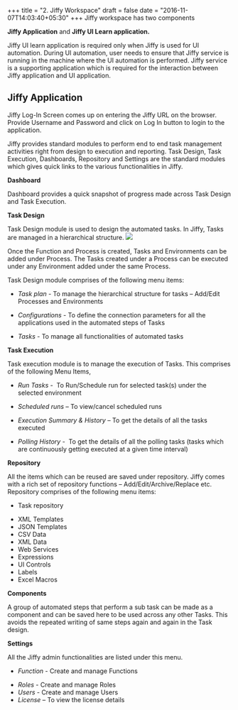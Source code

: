 +++
title = "2. Jiffy Workspace"
draft = false
date = "2016-11-07T14:03:40+05:30"
+++
Jiffy workspace has two components

**Jiffy Application** and **Jiffy UI Learn application.**

Jiffy UI learn application is required only when Jiffy is used for UI automation. During UI automation, user needs to ensure that Jiffy service is running in the machine where the UI automation is performed. Jiffy service is a supporting application which is required for the interaction between Jiffy application and UI application.  

## Jiffy Application

Jiffy Log-In Screen comes up on entering the Jiffy URL on the browser. Provide Username and Password and click on Log In button to login to the application.

Jiffy provides standard modules to perform end to end task management activities right from design to execution and reporting. Task Design, Task Execution, Dashboards, Repository and Settings are the standard modules which gives quick links to the various functionalities in Jiffy.

**Dashboard**

Dashboard provides a quick snapshot of progress made across Task Design and Task Execution. 

**Task Design**

Task Design module is used to design the automated tasks. In Jiffy, Tasks are managed in a hierarchical structure.
![](/media/image1.png)

Once the Function and Process is created, Tasks and Environments can be added under Process. The Tasks created under a Process can be executed under any Environment added under the same Process. 

Task Design module comprises of the following menu items: 

 * *Task plan* - To manage the hierarchical structure for tasks – Add/Edit Processes and Environments
 
 + *Configurations* - To define the connection parameters for all the applications used in the automated steps of Tasks
 
 + *Tasks* - To manage all functionalities of automated tasks
 

**Task Execution**

Task execution module is to manage the execution of Tasks. This comprises of the following Menu Items,

 * *Run Tasks* -  To Run/Schedule run for selected task(s) under the selected environment
 
 + *Scheduled runs* – To view/cancel scheduled runs
 
 + *Execution Summary & History* – To get the details of all the tasks executed
 
 + *Polling History* -  To get the details of all the polling tasks (tasks which are continuously getting executed at a given time interval)
 
**Repository**

All the items which can be reused are saved under repository. Jiffy comes with a rich set of repository functions – Add/Edit/Archive/Replace etc. Repository comprises of the following menu items:

 * Task repository
 + XML Templates
 + JSON Templates
 + CSV Data
 + XML Data
 + Web Services
 + Expressions
 + UI Controls
 + Labels
 + Excel Macros

**Components**

A group of automated steps that perform a sub task can be made as a component and can be saved here to be used across any other Tasks. This avoids the repeated writing of same steps again and again in the Task design.

**Settings**

All the Jiffy admin functionalities are listed under this menu. 

 * *Function* - Create and manage Functions
 + *Roles* - Create and manage Roles
 + *Users* - Create and manage Users
 + *License* – To view the license details


